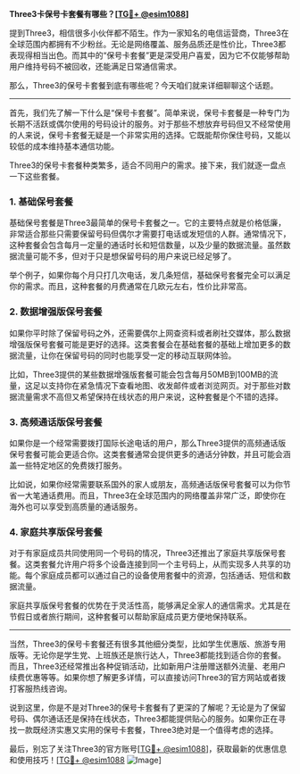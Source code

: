 **Three3卡保号卡套餐有哪些？[[TG💪+ @esim1088](https://t.me/s/esim1088)]**

提到Three3，相信很多小伙伴都不陌生。作为一家知名的电信运营商，Three3在全球范围内都拥有不少粉丝。无论是网络覆盖、服务品质还是性价比，Three3都表现得相当出色。而其中的“保号卡套餐”更是深受用户喜爱，因为它不仅能够帮助用户维持号码不被回收，还能满足日常通信需求。

那么，Three3的保号卡套餐到底有哪些呢？今天咱们就来详细聊聊这个话题。

---

首先，我们先了解一下什么是“保号卡套餐”。简单来说，保号卡套餐是一种专门为长期不活跃或偶尔使用的号码设计的服务。对于那些不想放弃号码但又不经常使用的人来说，保号卡套餐无疑是一个非常实用的选择。它既能帮你保住号码，又能以较低的成本维持基本通信功能。

Three3的保号卡套餐种类繁多，适合不同用户的需求。接下来，我们就逐一盘点一下这些套餐。

### **1. 基础保号套餐**
基础保号套餐是Three3最简单的保号卡套餐之一。它的主要特点就是价格低廉，非常适合那些只需要保留号码但偶尔才需要打电话或发短信的人群。通常情况下，这种套餐会包含每月一定量的通话时长和短信数量，以及少量的数据流量。虽然数据流量可能不多，但对于只是想保留号码的用户来说已经足够了。

举个例子，如果你每个月只打几次电话，发几条短信，基础保号套餐完全可以满足你的需求。而且，这种套餐的月费通常在几欧元左右，性价比非常高。

### **2. 数据增强版保号套餐**
如果你平时除了保留号码之外，还需要偶尔上网查资料或者刷社交媒体，那么数据增强版保号套餐可能是更好的选择。这类套餐会在基础套餐的基础上增加更多的数据流量，让你在保留号码的同时也能享受一定的移动互联网体验。

比如，Three3提供的某些数据增强版套餐可能会包含每月50MB到100MB的流量，这足以支持你在紧急情况下查看地图、收发邮件或者浏览网页。对于那些对数据流量需求不高但又希望保持在线状态的用户来说，这种套餐是个不错的选择。

### **3. 高频通话版保号套餐**
如果你是一个经常需要拨打国际长途电话的用户，那么Three3提供的高频通话版保号套餐可能会更适合你。这类套餐通常会提供更多的通话分钟数，并且可能会涵盖一些特定地区的免费拨打服务。

比如说，如果你经常需要联系国外的家人或朋友，高频通话版保号套餐可以为你节省一大笔通话费用。而且，Three3在全球范围内的网络覆盖非常广泛，即使你在海外也可以享受到高质量的通话服务。

### **4. 家庭共享版保号套餐**
对于有家庭成员共同使用同一个号码的情况，Three3还推出了家庭共享版保号套餐。这类套餐允许用户将多个设备连接到同一个主号码上，从而实现多人共享的功能。每个家庭成员都可以通过自己的设备使用套餐中的资源，包括通话、短信和数据流量。

家庭共享版保号套餐的优势在于灵活性高，能够满足全家人的通信需求。尤其是在节假日或者旅行期间，这种套餐可以帮助家庭成员更方便地保持联系。

---

当然，Three3的保号卡套餐还有很多其他细分类型，比如学生优惠版、旅游专用版等。无论你是学生党、上班族还是旅行达人，Three3都能找到适合你的套餐。而且，Three3还经常推出各种促销活动，比如新用户注册赠送额外流量、老用户续费优惠等等。如果你想了解更多详情，可以直接访问Three3的官方网站或者拨打客服热线咨询。

说到这里，你是不是对Three3的保号卡套餐有了更深的了解呢？无论是为了保留号码、偶尔通话还是保持在线状态，Three3都能提供贴心的服务。如果你正在寻找一款既经济实惠又实用的保号卡套餐，Three3绝对是一个值得考虑的选择。

最后，别忘了关注Three3的官方账号[[TG💪+ @esim1088](https://t.me/s/esim1088)]，获取最新的优惠信息和使用技巧！[[TG💪+ @esim1088](https://t.me/s/esim1088) ![Image](https://i.postimg.cc/4NQfJmqS/Snipaste-2025-05-13-00-14-12.png)]